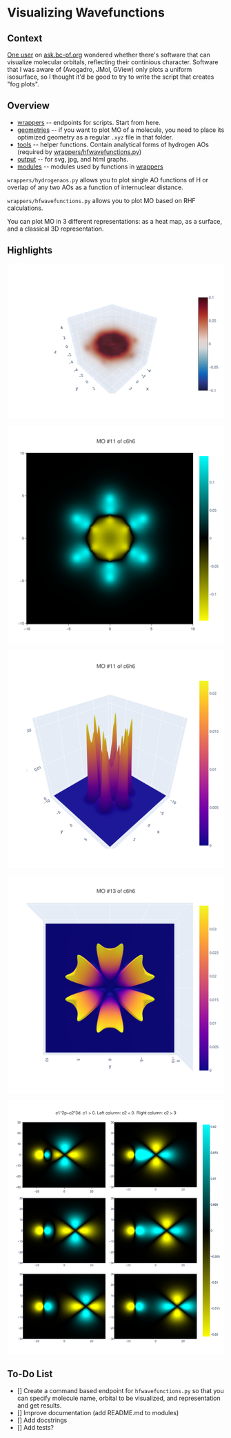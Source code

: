 # Visualizing Wavefunctions

## Context

[One user](https://ask.bc-pf.org/u/sammael/summary) on [ask.bc-pf.org](https://ask.bc-pf.org) wondered whether there's software that can visualize molecular orbitals, reflecting their continious character. Software that I was aware of (Avogadro, JMol, GView) only plots a uniform isosurface, so I thought it'd be good to try to write the script that creates "fog plots".

## Overview

- [wrappers](wrappers/) -- endpoints for scripts. Start from here.
- [geometries](geometries/) -- if you want to plot MO of a molecule, you need to place its optimized geometry as a regular `.xyz` file in that folder.
- [tools](tools/) -- helper functions. Contain analytical forms of hydrogen AOs (required by [wrappers/hfwavefunctions.py](wrappers/hfwavefunctions.py))
- [output](output/) -- for svg, jpg, and html graphs.
- [modules](modules/) -- modules used by functions in [wrappers](wrappers/)

`wrappers/hydrogenaos.py` allows you to plot single AO functions of H or overlap of any two AOs as a function of internuclear distance.

`wrappers/hfwavefunctions.py` allows you to plot MO based on RHF calculations.

You can plot MO in 3 different representations: as a heat map, as a surface, and a classical 3D representation.

## Highlights

![Benzene MO 6 Volume](output/svg/c6h6/c6h6-mo-6-volume.svg)

![Benzene MO 11 Heatmap](output/svg/c6h6/c6h6-mo-11-heatmap.svg)

![Benzene MO 11 Surface](output/svg/c6h6/c6h6-mo-11-surface.svg)

![Benzene MO 13 Surface (Above)](output/svg/c6h6/c6h6-mo-13-surface-above.svg)

![H 2p-3d interaction](output/svg/hydrogen/h210-320.svg)

## To-Do List

- [] Create a command based endpoint for `hfwavefunctions.py` so that you can specify molecule name, orbital to be visualized, and representation and get results.
- [] Improve documentation (add README.md to modules)
- [] Add docstrings
- [] Add tests?
